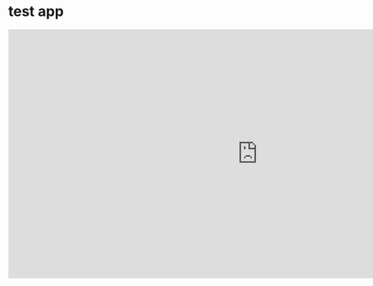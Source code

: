 # test app
<iframe src="https://r0nitz-sarki.shinyapps.io/dash_tpa_deploy/" style="border:none;width:1000px;height:500px;"></iframe>

